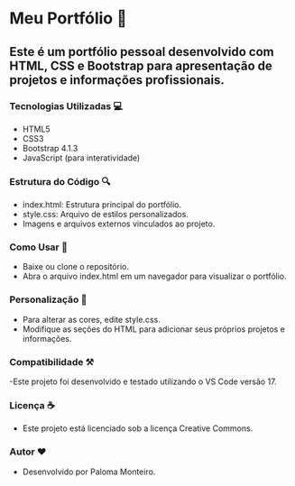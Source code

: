 # Meu Portfólio 📜

## Este é um portfólio pessoal desenvolvido com HTML, CSS e Bootstrap para apresentação de projetos e informações profissionais.

### Tecnologias Utilizadas 💻

- HTML5
- CSS3
- Bootstrap 4.1.3
- JavaScript (para interatividade)

### Estrutura do Código 🔍

- index.html: Estrutura principal do portfólio.
- style.css: Arquivo de estilos personalizados.
- Imagens e arquivos externos vinculados ao projeto.

### Como Usar 📖

- Baixe ou clone o repositório.
- Abra o arquivo index.html em um navegador para visualizar o portfólio.

### Personalização 🦄

- Para alterar as cores, edite style.css.
- Modifique as seções do HTML para adicionar seus próprios projetos e informações.

### Compatibilidade ⚒️

-Este projeto foi desenvolvido e testado utilizando o VS Code versão 17.

### Licença ☕

- Este projeto está licenciado sob a licença Creative Commons.

### Autor ❤️

- Desenvolvido por Paloma Monteiro.

